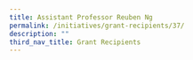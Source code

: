 ```yaml
---
title: Assistant Professor Reuben Ng
permalink: /initiatives/grant-recipients/37/
description: ""
third_nav_title: Grant Recipients
---
```

